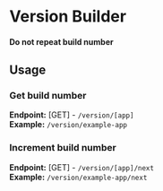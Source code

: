 # Version Builder  

#### Do not repeat build number

## Usage

### Get build number
**Endpoint:** [GET] - `/version/[app]`    
**Example:** `/version/example-app`

### Increment build number
**Endpoint:** [GET] - `/version/[app]/next`    
**Example:** `/version/example-app/next`
